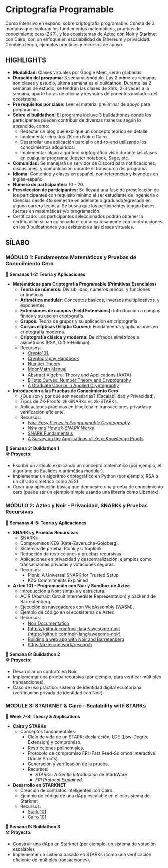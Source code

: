 # Criptografía Programable

Curso intensivo en español sobre criptografía programable. Consta de 3 módulos que exploran los fundamentos matemáticos, pruebas de conocimiento cero (ZKP), y los ecosistemas de Aztec con Noir y Starknet con Cairo, con un enfoque en escalabilidad de Ethereum y privacidad. Combina teoría, ejemplos prácticos y recursos de apoyo.

## HIGHLIGHTS

* **Modalidad:** Clases virtuales por Google Meet, serán grabadas.
* **Duración del programa:** 3 semanas/módulo. Las 2 primeras semanas son clases y estudio, última semana es el buildathon. Durante las 2 semanas de estudio, se tendrán las clases de 2hrs, 2-3 veces a la semana, aparte horas de oficina y keynotes de ponentes invitados del ecosistema.
* **Pre requisitos por clase:** Leer el material preliminar de apoyo para preparación.
* **Sobre el buildathon:** El programa incluye 3 buildathones donde los participantes pueden contribuir de diversas maneras según lo aprendido, como:
  * Redactar un blog que explique un concepto teórico en detalle.
  * Implementar circuitos ZK con Noir o Cairo.
  * Desarrollar una aplicación parcial o end-to-end utilizando los conocimientos adquiridos.
  * Implementar algún algoritmo criptográfico visto durante las clases en cualquier programa: Jupyter notebook, Sage, etc.
* **Comunidad:** Se manejará un servidor de Discord para notificaciones, discusiones, y comunicación durante el transcurso del programa.
* **Idioma:** Contenido y clases en español, con referencias y keynotes en inglés-español.
* **Número de participantes:** 10 - 20.&#x20;
* **Preselección de participantes:** Se llevará una fase de preselección de los participantes con requisito mínimo el ser estudiante de Ingeniería o Ciencias desde 4to semestre en adelante o graduado/egresado en alguna carrera técnica. Se busca que los participantes tengan bases fuertes en matemáticas y/o programación.&#x20;
* Certificado: Los participantes seleccionados podrán obtener la certificación si han culminado el curso exitosamente con contribuciones en los 3 buildathones y su asistencia a las clases virtuales.

## SÍLABO

### MÓDULO 1: Fundamentos Matemáticos y Pruebas de Conocimiento Cero

📆 **Semanas 1-2: Teoría y Aplicaciones**

* **Matemáticas para Criptografía Programable (Primitivas Esenciales)**
  * **Teoría de números:** Divisibilidad, números primos, y funciones aritméticas.
  * **Aritmética modular:** Conceptos básicos, inversos multiplicativos, y exponentes.
  * **Extensiones de campos (Field Extensions):** Introducción a campos finitos y su uso en criptografía.
  * **Grupos:** Teoría de grupos y su aplicación en criptografía.
  * **Curvas elípticas (Elliptic Curves):** Fundamentos y aplicaciones en criptografía moderna.
  * **Criptografía clásica y moderna:** De cifrados simétricos a asimétricos (RSA, Diffie-Hellman).
  * Recursos:
    * [Crypto101](https://www.crypto101.io/),
    * [Cryptography Handbook](https://drive.google.com/drive/folders/1uoH11bXs5G_H7v8b0PTIBNXBPSjKz-Oi?dmr=1\&ec=wgc-drive-globalnav-goto)
    * [Number Theory](https://drive.google.com/file/d/1-jBKgQ1J8NWYBXKfknJp2YuMxo6Y9CEQ/view?usp=sharing)
    * [MoonMath Manual](https://github.com/LeastAuthority/moonmath-manual)
    * [Abstract Algebra: Theory and Applications (AATA)](https://judsonbooks.org/aata-files/aata-20240706.pdf)
    * [Elliptic Curves: Number Theory and Cryptography](https://people.cs.nycu.edu.tw/~rjchen/ECC2012S/Elliptic%20Curves%20Number%20Theory%20And%20Cryptography%202n.pdf)
    * [A Graduate Course in Applied Cryptography](https://toc.cryptobook.us/)
* **Introducción a las Pruebas de Conocimiento Cero**
  * ¿Qué son y por qué son necesarias? (Escalabilidad y Privacidad).
  * Tipos de ZK-Proofs: zk-SNARKs vs zk-STARKs.
  * Aplicaciones prácticas en blockchain: transacciones privadas y verificación eficiente.
  * Recursos:
    * [_Four Easy Pieces in Programmable Cryptography_](https://drive.google.com/drive/folders/1CEDR3-F68alGT3r6U4nPdpIO2g07YqnH?dmr=1\&ec=wgc-drive-globalnav-goto)
    * [_Why and How zk-SNARK Works_](https://drive.google.com/drive/folders/1k9KT6wti_44TxGOof0Ebiiyy6Wm0qKr-?dmr=1\&ec=wgc-drive-globalnav-goto)
    * [SNARK Fundamentals](https://erroldrummond.gitbook.io/snark-fundamentals)
    * [A Survey on the Applications of Zero-Knowledge Proofs](https://arxiv.org/pdf/2408.00243)

📆 **Semana 3: Buildathon 1**\
🛠 **Proyecto:**

* Escribir un artículo explicando un concepto matemático (por ejemplo, el algoritmo de Euclides o aritmética modular).
* Implementar un algoritmo criptográfico en Python (por ejemplo, RSA o un cifrado simétrico como AES).
* Crear una aplicación básica que demuestre una prueba de conocimiento cero (puede ser un ejemplo simple usando una librería como Libsnark).

### MÓDULO 2: Aztec y Noir - Privacidad, SNARKs y Pruebas Recursivas

📆 **Semanas 4-5: Teoría y Aplicaciones**

* **SNARKs y Pruebas Recursivas**&#x20;
  * SNARKs
  * Compromisos KZG (Kate-Zaverucha-Goldberg).
  * Sistemas de prueba: Plonk y Ultraplonk.
  * Reducción de restricciones y pruebas recursivas.
  * Aplicaciones en privacidad y descentralización: ejemplos como transacciones privadas y votaciones seguras.
  * Recursos:
    * Plonk: A Universal SNARK for Trusted Setup
    * KZG Commitments Explained
* **Aztec 101 - Programación con Noir y Sandbox de Aztec**
  * Introducción a Noir: sintaxis y estructura.
  * ACIR (Abstract Circuit Intermediate Representation) y backend de Barrentenberg.
  * Ejecución en navegadores con WebAssembly (WASM).
  * Ejemplo de código en el ecosistema de Aztec
  * Recursos:&#x20;
    * [Noir Documentation](https://noir-lang.org/docs/noir/concepts/data_types/)
    * [https://github.com/noir-lang/awesome-noir](https://github.com/noir-lang/awesome-noir)
    * [Building a web app with Noir and Barretenberg](https://noir-lang.org/docs/tutorials/noirjs_app)
    * [ https://aztec.network/research ](https://aztec.network/research)

📆 **Semana 6: Buildathon 2**\
🛠 **Proyecto:**

* Desarrollar un contrato en Noir.
* Implementar una prueba recursiva (por ejemplo, para verificar múltiples transacciones).
* Caso de uso práctico: sistema de identidad digital ecuatoriana (verificación privada de identidad con Noir).



### **MODULE 3: STARKNET & Cairo - Scalability with STARKs**

📆 **Week 7-8: Theory & Applications**

* **Cairo y STARKs**
  * Conceptos fundamentales:
    * Ciclo de vida de un STARK: declaración, LDE (Low-Degree Extension) y compromiso.
    * Restricciones polinomiales.
    * Protocolo de compromiso FRI (Fast Reed-Solomon Interactive Oracle Proofs).
    * Generación y verificación de la prueba.
    * Recursos:
      * _STARKs: A Gentle Introduction_ de StarkWare
      * _FRI Protocol Explained_
* **Desarrollo en STARKNET**
  * Creación de contratos inteligentes con Cairo.
  * Ejemplo de código de una dApp escalable en el ecosistema de Starknet
  * Recursos:
    * [Stark 101](https://starkware.co/stark-101/)
    * [Cairo 101](https://github.com/starknet-edu/starknet-cairo-101/blob/main/README.es.md)

📆 **Semana 9: Buildathon 3**\
🛠 **Proyecto:**

* Construir una dApp en Starknet (por ejemplo, un sistema de votación escalable).
* Implementar un sistema basado en STARKs (como una verificación eficiente de múltiples transacciones).


